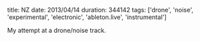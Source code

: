 title: NZ
date: 2013/04/14
duration: 344142
tags: ['drone', 'noise', 'experimental', 'electronic', 'ableton.live', 'instrumental']

My attempt at a drone/noise track.
